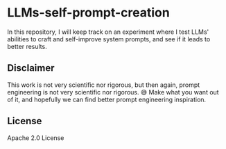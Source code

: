 # LLMs-self-prompt-creation
In this repository, I will keep track on an experiment where I test LLMs' abilities to craft and self-improve system prompts, and see if it leads to better results.

## Disclaimer
This work is not very scientific nor rigorous, but then again, prompt engineering is not very scientific nor rigorous. 😅 Make what you want out of it, and hopefully we can find better prompt engineering inspiration.

## License
Apache 2.0 License
